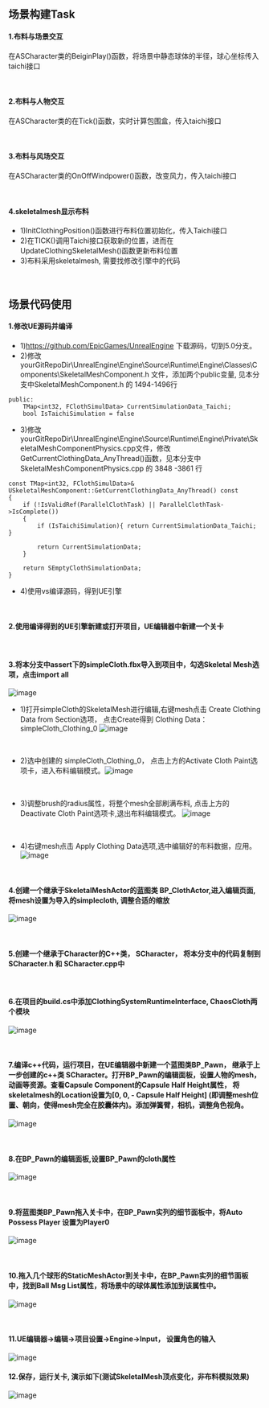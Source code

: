 ## 场景构建Task
#### 1.布料与场景交互
在ASCharacter类的BeiginPlay()函数，将场景中静态球体的半径，球心坐标传入taichi接口

<br/>

#### 2.布料与人物交互
在ASCharacter类的在Tick()函数，实时计算包围盒，传入taichi接口

<br/>

#### 3.布料与风场交互
在ASCharacter类的OnOffWindpower()函数，改变风力，传入taichi接口

<BR>

#### 4.skeletalmesh显示布料
- 1)InitClothingPosition()函数进行布料位置初始化，传入Taichi接口
- 2)在TICK()调用Taichi接口获取新的位置，进而在UpdateClothingSkeletalMesh()函数更新布料位置
- 3)布料采用skeletalmesh, 需要找修改引擎中的代码
<BR>

## 场景代码使用
#### 1.修改UE源码并编译
- 1)https://github.com/EpicGames/UnrealEngine 下载源码，切到5.0分支。
- 2)修改yourGitRepoDir\UnrealEngine\Engine\Source\Runtime\Engine\Classes\Components\SkeletalMeshComponent.h 文件，添加两个public变量, 见本分支中SkeletalMeshComponent.h 的 1494-1496行
```
public:
	TMap<int32, FClothSimulData> CurrentSimulationData_Taichi;
	bool IsTaichiSimulation = false
```

- 3)修改
yourGitRepoDir\UnrealEngine\Engine\Source\Runtime\Engine\Private\SkeletalMeshComponentPhysics.cpp文件，修改 GetCurrentClothingData_AnyThread()函数，见本分支中SkeletalMeshComponentPhysics.cpp 的 3848 -3861 行
```
const TMap<int32, FClothSimulData>& USkeletalMeshComponent::GetCurrentClothingData_AnyThread() const
{
	if (!IsValidRef(ParallelClothTask) || ParallelClothTask->IsComplete())
	{
		if (IsTaichiSimulation){ return CurrentSimulationData_Taichi; }
		
		return CurrentSimulationData;
	}

	return SEmptyClothSimulationData;
}
```
- 4)使用vs编译源码，得到UE引擎
<br/>

#### 2.使用编译得到的UE引擎新建或打开项目，UE编辑器中新建一个关卡

<br/>

#### 3.将本分支中assert下的simpleCloth.fbx导入到项目中，勾选Skeletal Mesh选项，点击import all
![image](SceneBuild/img/import.png)

- 1)打开simpleCloth的SkeletalMesh进行编辑,右键mesh点击 Create Clothing Data from Section选项， 点击Create得到 Clothing Data： simpleCloth_Clothing_0
![image](SceneBuild/img/createClothData.png)

<br>

- 2)选中创建的 simpleCloth_Clothing_0， 点击上方的Activate Cloth Paint选项卡，进入布料编辑模式。![image](SceneBuild/img/ActiveCloth.png)

<br>

- 3)调整brush的radius属性，将整个mesh全部刷满布料, 点击上方的Deactivate Cloth Paint选项卡,退出布料编辑模式。
 ![image](SceneBuild/img/BrushCloth.png)

 <br>

 - 4)右键mesh点击 Apply Clothing Data选项,选中编辑好的布料数据，应用。
 ![image](SceneBuild/img/ApplyCloth.png)

<br/>

#### 4.创建一个继承于SkeletalMeshActor的蓝图类 BP_ClothActor,进入编辑页面,将mesh设置为导入的simplecloth, 调整合适的缩放
 ![image](SceneBuild/img/setMesh.png)

<br/>

#### 5.创建一个继承于Character的C++类， SCharacter， 将本分支中的代码复制到SCharacter.h 和 SCharacter.cpp中
<br/>

#### 6.在项目的build.cs中添加ClothingSystemRuntimeInterface, ChaosCloth两个模块
 ![image](SceneBuild/img/buildcs.png)

<br/>

#### 7.编译c++代码，运行项目，在UE编辑器中新建一个蓝图类BP_Pawn， 继承于上一步创建的c++类 SCharacter。打开BP_Pawn的编辑面板，设置人物的mesh，动画等资源。查看Capsule Component的Capsule Half Height属性， 将skeletalmesh的Location设置为[0, 0, - Capsule Half Height] (即调整mesh位置、朝向，使得mesh完全在胶囊体内)。添加弹簧臂，相机，调整角色视角。
![image](SceneBuild/img/BP_Pawn.png)

<br/>


#### 8.在BP_Pawn的编辑面板,设置BP_Pawn的cloth属性
![image](SceneBuild/img/setCloth.png)

<br>

#### 9.将蓝图类BP_Pawn拖入关卡中，在BP_Pawn实列的细节面板中，将Auto Possess Player 设置为Player0
![image](SceneBuild/img/setplayer.png)

<br/>

#### 10.拖入几个球形的StaticMeshActor到关卡中，在BP_Pawn实列的细节面板中，找到Ball Msg List属性，将场景中的球体属性添加到该属性中。
![image](SceneBuild/img/setsceneball.png)

<br/>

#### 11.UE编辑器->编辑->项目设置->Engine->Input， 设置角色的输入
![image](SceneBuild/img/Input.png)
<br/>


#### 12.保存，运行关卡, 演示如下(测试SkeletalMesh顶点变化，非布料模拟效果)
![image](https://github.com/XiaoyuXiao1998/UnrealTaichiIntegration/blob/feature-scenebuild/SceneBuild/img/testCloth.gif)